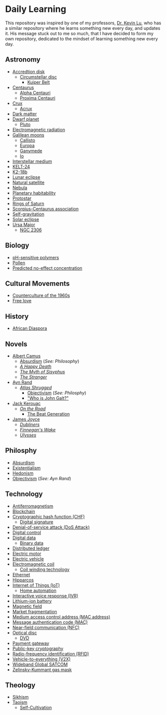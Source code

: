 # Daily Learning
This repository was inspired by one of my professors, [Dr. Kevin Lu](https://github.com/kevinwlu), who has a similar repository where he learns something new every day, and updates it. His message stuck out to me so much, that I have decided to form my own repository, dedicated to the mindset of learning something new every day.

## Astronomy
* [Accredtion disk](https://en.wikipedia.org/wiki/Accretion_disk)
  * [Circumstellar disc](https://en.wikipedia.org/wiki/Circumstellar_disc)
    * [Kuiper Belt](https://en.wikipedia.org/wiki/Kuiper_belt)
* [Centaurus](https://en.wikipedia.org/wiki/Centaurus)
  * [Alpha Centauri](https://en.wikipedia.org/wiki/Alpha_Centauri)
  * [Proxima Centauri](https://en.wikipedia.org/wiki/Proxima_Centauri) 
* [Crux](https://en.wikipedia.org/wiki/Crux)
  * [Acrux](https://en.wikipedia.org/wiki/Acrux)
* [Dark matter](https://en.wikipedia.org/wiki/Dark_matter)
* [Dwarf planet](https://en.wikipedia.org/wiki/Dwarf_planet)
  * [Pluto](https://en.wikipedia.org/wiki/Pluto)
* [Electromagnetic radiation](https://en.wikipedia.org/wiki/Electromagnetic_radiation)
* [Galilean moons](https://en.wikipedia.org/wiki/Galilean_moons)
  * [Callisto](https://en.wikipedia.org/wiki/Callisto_(moon))
  * [Europa](https://en.wikipedia.org/wiki/Europa_(moon))
  * [Ganymede](https://en.wikipedia.org/wiki/Ganymede_(moon))
  * [Io](https://en.wikipedia.org/wiki/Io_(moon))
* [Interstellar medium](https://en.wikipedia.org/wiki/Interstellar_medium)
* [KELT-24](https://en.wikipedia.org/wiki/KELT-24)
* [K2-18b](https://en.wikipedia.org/wiki/K2-18b)
* [Lunar eclipse](https://en.wikipedia.org/wiki/Lunar_eclipse)
* [Natural satellite](https://en.wikipedia.org/wiki/Natural_satellite)
* [Nebula](https://en.wikipedia.org/wiki/Nebula)
* [Planetary habitability](https://en.wikipedia.org/wiki/Planetary_habitability)
* [Protostar](https://en.wikipedia.org/wiki/Protostar)
* [Rings of Saturn](https://en.wikipedia.org/wiki/Rings_of_Saturn)
* [Scorpius-Centaurus association](https://en.wikipedia.org/wiki/Scorpius%E2%80%93Centaurus_association)
* [Self-gravitation](https://en.wikipedia.org/wiki/Self-gravitation)
* [Solar eclipse](https://en.wikipedia.org/wiki/Solar_eclipse)
* [Ursa Major](https://en.wikipedia.org/wiki/Ursa_Major)
  * [NGC 2306](https://en.wikipedia.org/wiki/NGC_3206)

## Biology
* [pH-sensitive polymers](https://en.wikipedia.org/wiki/PH-sensitive_polymers)
* [Pollen](https://en.wikipedia.org/wiki/Pollen)
* [Predicted no-effect concentration](https://en.wikipedia.org/wiki/Predicted_no-effect_concentration)

## Cultural Movements
* [Counterculture of the 1960s](https://en.wikipedia.org/wiki/Counterculture_of_the_1960s)
* [Free love](https://en.wikipedia.org/wiki/Free_love)

## History
* [African Diaspora](https://en.wikipedia.org/wiki/African_diaspora)

## Novels 
* [Albert Camus](https://en.wikipedia.org/wiki/Albert_Camus)
  * [Absurdism](https://en.wikipedia.org/wiki/Absurdism) (*See: Philosophy*)
  * [*A Happy Death*](https://en.wikipedia.org/wiki/A_Happy_Death)
  * [*The Myth of Sisyphus*](https://en.wikipedia.org/wiki/The_Myth_of_Sisyphus)
  * [*The Stranger*](https://en.wikipedia.org/wiki/The_Stranger_(Camus_novel))
* [Ayn Rand](https://en.wikipedia.org/wiki/Ayn_Rand)
  * [*Atlas Shrugged*](https://en.wikipedia.org/wiki/Atlas_Shrugged)
    * [Objectivism](https://en.wikipedia.org/wiki/Objectivism) (*See: Philosphy*)
    * ["Who is John Galt?"](https://en.wikipedia.org/wiki/John_Galt)
* [Jack Kerouac](https://en.wikipedia.org/wiki/Jack_Kerouac)
  * [*On the Road*](https://en.wikipedia.org/wiki/On_the_Road)
    * [The Beat Generation](https://en.wikipedia.org/wiki/Beat_Generation)
* [James Joyce](https://en.wikipedia.org/wiki/James_Joyce)
  * [*Dubliners*](https://en.wikipedia.org/wiki/Dubliners)
  * [*Finnegan's Wake*](https://en.wikipedia.org/wiki/Finnegans_Wake)
  * [*Ulysses*](https://en.wikipedia.org/wiki/Ulysses_(novel))
 
## Philosphy
* [Absurdism](https://en.wikipedia.org/wiki/Absurdism)
* [Existentialism](https://en.wikipedia.org/wiki/Existentialism)
* [Hedonism](https://en.wikipedia.org/wiki/Hedonism)
* [Objectivism](https://en.wikipedia.org/wiki/Objectivism) (*See: Ayn Rand*)

## Technology
* [Antiferromagnetism](https://en.wikipedia.org/wiki/Antiferromagnetism)
* [Blockchain](https://en.wikipedia.org/wiki/Blockchain)
* [Cryptographic hash function (CHF)](https://en.wikipedia.org/wiki/Cryptographic_hash_function)
  * [Digital signature](https://en.wikipedia.org/wiki/Digital_signature)
* [Denial-of-service attack (DoS Attack)](https://en.wikipedia.org/wiki/Denial-of-service_attack)
* [Digital control](https://en.wikipedia.org/wiki/Digital_control)
* [Digital data](https://en.wikipedia.org/wiki/Digital_data)
  * [Binary data](https://en.wikipedia.org/wiki/Binary_data)
* [Distributed ledger](https://en.wikipedia.org/wiki/Distributed_ledger)
* [Electric motor](https://en.wikipedia.org/wiki/Electric_motor)
* [Electric vehicle](https://en.wikipedia.org/wiki/Electric_vehicle)
* [Electromagnetic coil](https://en.wikipedia.org/wiki/Electromagnetic_coil)
  * [Coil winding technology](https://en.wikipedia.org/wiki/Coil_winding_technology) 
* [Ethernet](https://en.wikipedia.org/wiki/Ethernet)
* [Hipparcos](https://en.wikipedia.org/wiki/Hipparcos)
* [Internet of Things (IoT)](https://en.wikipedia.org/wiki/Internet_of_things)
  * [Home automation](https://en.wikipedia.org/wiki/Home_automation)
* [Interactive voice response (IVR)](https://en.wikipedia.org/wiki/Interactive_voice_response)
* [Lithium-ion battery](https://en.wikipedia.org/wiki/Lithium-ion_battery)
* [Magnetic field](https://en.wikipedia.org/wiki/Magnetic_field)
* [Market fragmentation](https://en.wikipedia.org/wiki/Market_fragmentation)
* [Medium access control address (MAC address)](https://en.wikipedia.org/wiki/MAC_address)
* [Message authentication code (MAC)](https://en.wikipedia.org/wiki/Message_authentication_code)
* [Near-field communication (NFC)](https://en.wikipedia.org/wiki/Near-field_communication)
* [Optical disc](https://en.wikipedia.org/wiki/Optical_disc)
  * [DVD](https://en.wikipedia.org/wiki/DVD)
* [Payment gateway](https://en.wikipedia.org/wiki/Payment_gateway)
* [Public-key cryptography](https://en.wikipedia.org/wiki/Public-key_cryptography)
* [Radio-frequency identification (RFID)](https://en.wikipedia.org/wiki/Radio-frequency_identification)
* [Vehicle-to-everything (V2X)](https://en.wikipedia.org/wiki/Vehicle-to-everything)
* [Wideband Global SATCOM](https://en.wikipedia.org/wiki/Wideband_Global_SATCOM)
* [Zelinsky-Kummant gas mask](https://en.wikipedia.org/wiki/Zelinsky-Kummant_gas_mask)

## Theology
* [Sikhism](https://en.wikipedia.org/wiki/Sikhism)
* [Taoism](https://en.wikipedia.org/wiki/Taoism)
  * [Self-Cultivation](https://en.wikipedia.org/wiki/Self-cultivation)
